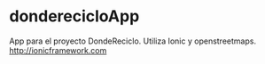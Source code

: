 # donderecicloApp
App para el proyecto DondeReciclo. Utiliza Ionic y openstreetmaps.
http://ionicframework.com
